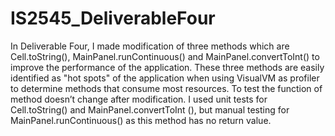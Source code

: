 # IS2545_DeliverableFour

In Deliverable Four, I made modification of three methods which are Cell.toString(), MainPanel.runContinuous() and MainPanel.convertToInt() to improve the performance of the application. These three methods are easily identified as "hot spots" of the application when using VisualVM as profiler to determine methods that consume most resources. To test the function of method doesn’t change after modification. I used unit tests for Cell.toString() and MainPanel.convertToInt (), but manual testing for MainPanel.runContinuous() as this method has no return value.
